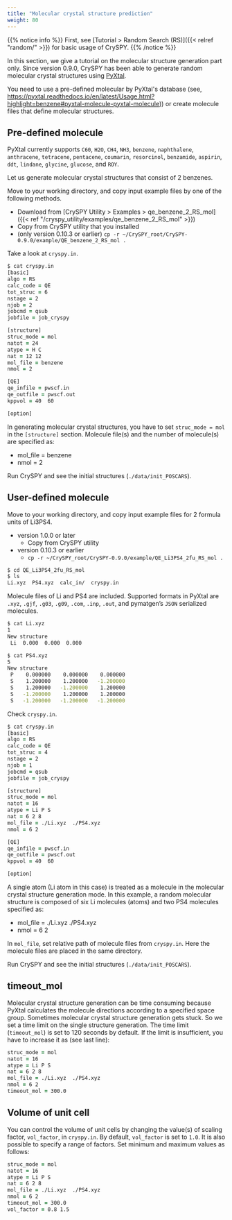 ```yaml
---
title: "Molecular crystal structure prediction"
weight: 80
---
```


{{% notice info %}}
First, see [Tutorial > Random Search (RS)]({{< relref "random/" >}}) for basic usage of CrySPY.
{{% /notice %}}

In this section, we give a tutorial on the molecular structure generation part only.
Since version 0.9.0, CrySPY has been able to generate random molecular crystal structures using [PyXtal](https://github.com/qzhu2017/PyXtal)<i class="fas fa-external-link-alt"></i>.

You need to use a pre-defined molecular by PyXtal's database (see, https://pyxtal.readthedocs.io/en/latest/Usage.html?highlight=benzene#pyxtal-molecule-pyxtal-molecule)<i class="fas fa-external-link-alt"></i>)
or create molecule files that define molecular structures.


## Pre-defined molecule
PyXtal currently supports `C60`, `H2O`, `CH4`, `NH3`, `benzene`, `naphthalene`, `anthracene`, `tetracene`, `pentacene`, `coumarin`, `resorcinol`, `benzamide`, `aspirin`, `ddt`, `lindane`, `glycine`, `glucose`, and `ROY`.

Let us generate molecular crystal structures that consist of 2 benzenes.

Move to your working directory, and copy input example files by one of the following methods.

- Download from [CrySPY Utility > Examples > qe_benzene_2_RS_mol]({{< ref "/cryspy_utility/examples/qe_benzene_2_RS_mol" >}})
- Copy from CrySPY utility that you installed
- (only version 0.10.3 or earlier) `cp -r ~/CrySPY_root/CrySPY-0.9.0/example/QE_benzene_2_RS_mol .`


Take a look at `cryspy.in`.

``` zsh
$ cat cryspy.in
[basic]
algo = RS
calc_code = QE
tot_struc = 6
nstage = 2
njob = 2
jobcmd = qsub
jobfile = job_cryspy

[structure]
struc_mode = mol
natot = 24
atype = H C
nat = 12 12
mol_file = benzene
nmol = 2

[QE]
qe_infile = pwscf.in
qe_outfile = pwscf.out
kppvol = 40  60

[option]

```

In generating molecular crystal structures, you have to set `struc_mode = mol` in the `[structure]` section.
Molecule file(s) and the number of molecule(s) are specified as:

- mol_file = benzene
- nmol = 2

Run CrySPY and see the initial structures (`./data/init_POSCARS`).


## User-defined molecule

Move to your working directory, and copy input example files for 2 formula units of Li3PS4.

- version 1.0.0 or later
  - Copy from CrySPY utility
- version 0.10.3 or earlier
  - `cp -r ~/CrySPY_root/CrySPY-0.9.0/example/QE_Li3PS4_2fu_RS_mol .`

``` zsh
$ cd QE_Li3PS4_2fu_RS_mol
$ ls
Li.xyz  PS4.xyz  calc_in/  cryspy.in
```

Molecule files of Li and PS4 are included. Supported formats in PyXtal are `.xyz`, `.gjf`, `.g03`, `.g09`, `.com`, `.inp`, `.out`, and pymatgen’s `JSON` serialized molecules.

``` zsh
$ cat Li.xyz
1
New structure
 Li  0.000  0.000  0.000
```

``` zsh
$ cat PS4.xyz
5
New structure
 P    0.000000    0.000000    0.000000
 S    1.200000    1.200000   -1.200000
 S    1.200000   -1.200000    1.200000
 S   -1.200000    1.200000    1.200000
 S   -1.200000   -1.200000   -1.200000
```

Check `cryspy.in`.

``` zsh
$ cat cryspy.in
[basic]
algo = RS
calc_code = QE
tot_struc = 4
nstage = 2
njob = 1
jobcmd = qsub
jobfile = job_cryspy

[structure]
struc_mode = mol
natot = 16
atype = Li P S
nat = 6 2 8
mol_file = ./Li.xyz  ./PS4.xyz
nmol = 6 2

[QE]
qe_infile = pwscf.in
qe_outfile = pwscf.out
kppvol = 40  60

[option]

```

A single atom (Li atom in this case)  is treated as a molecule in the molecular crystal structure generation mode.
In this example, a random molecular structure is composed of six Li molecules (atoms) and two PS4 molecules specified as:

- mol_file = ./Li.xyz  ./PS4.xyz
- nmol = 6 2

In `mol_file`, set relative path of molecule files from `cryspy.in`.
Here the molecule files are placed in the same directory.


Run CrySPY and see the initial structures (`./data/init_POSCARS`).


## timeout_mol
Molecular crystal structure generation can be time consuming because PyXtal calculates the molecule directions according to a specified space group.
Sometimes molecular crystal structure generation gets stuck.
So we set a time limit on the single structure generation.
The time limit (`timeout_mol`) is set to 120 seconds by default.
If the limit is insufficient, you have to increase it as (see last line):

``` zsh
struc_mode = mol
natot = 16
atype = Li P S
nat = 6 2 8
mol_file = ./Li.xyz  ./PS4.xyz
nmol = 6 2
timeout_mol = 300.0
```

## Volume of unit cell

You can control the volume of unit cells by changing the value(s) of scaling factor, `vol_factor`, in `cryspy.in`.
By default, `vol_factor` is set to `1.0`.
It is also possible to specify a range of factors.
Set minimum and maximum values as follows:
``` zsh
struc_mode = mol
natot = 16
atype = Li P S
nat = 6 2 8
mol_file = ./Li.xyz  ./PS4.xyz
nmol = 6 2
timeout_mol = 300.0
vol_factor = 0.8 1.5
```

